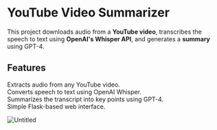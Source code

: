 # YouTube Video Summarizer 

This project downloads audio from a **YouTube video**, transcribes the speech to text using **OpenAI's Whisper API**, and generates a **summary** using GPT-4.

## Features
Extracts audio from any YouTube video.  
Converts speech to text using OpenAI Whisper.  
Summarizes the transcript into key points using GPT-4.  
Simple Flask-based web interface.


![Untitled](https://github.com/user-attachments/assets/b6b60833-9478-46f0-be42-fe961e816a6b)
